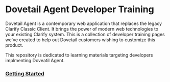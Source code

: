 Dovetail Agent Developer Training
=================================

Dovetail Agent is a contemporary web application that replaces the legacy Clarify Classic Client. It brings the power of modern web technologies to your existing Clarify system. This is a collection of developer training pages we've created to help out Dovetail customers wishing to customize this product.

This repository is dedicated to learning materials targeting developers implmenting Doveatil Agent.

### [Getting Started](https://github.com/DovetailSoftware/agent-dev-training/wiki/Home)

